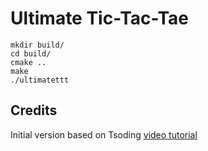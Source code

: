 # Ultimate Tic-Tac-Tae

```
mkdir build/
cd build/
cmake ..
make
./ultimatettt
```

## Credits
Initial version based on Tsoding [video tutorial](https://www.youtube.com/watch?v=gCVMkKgs3uQ)
